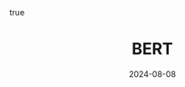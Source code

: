 ---
order: 11
title: BERT
date: 2024-08-08
categories: [Data Mining, Text Analytics]
tags: [Data Mining, NLP, Text Mining, Language Model, Attention Mechanism]
math: true
description: >-
    Based on the lecture “Text Analytics (2024-1)” by Prof. Je Hyuk Lee, Dept. of Data Science, The Grad. School, Kookmin Univ.
image:
    path: /_post_refer_img/TextAnalytics/Thumbnail.png
---